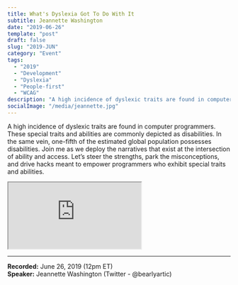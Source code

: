 ```yaml
---
title: What's Dyslexia Got To Do With It
subtitle: Jeannette Washington
date: "2019-06-26"
template: "post"
draft: false
slug: "2019-JUN"
category: "Event"
tags:
  - "2019"
  - "Development"
  - "Dyslexia"
  - "People-first"
  - "WCAG"
description: "A high incidence of dyslexic traits are found in computer programmers. These special traits and abilities are commonly depicted as disabilities. In the same vein, one-fifth of the estimated global population possesses disabilities. Join me as we deploy the narratives that exist at the intersection of ability and access. Let’s steer the strengths, park the misconceptions, and drive hacks meant to empower programmers who exhibit special traits and abilities."
socialImage: "/media/jeannette.jpg"
---
```

A high incidence of dyslexic traits are found in computer programmers. These special traits and abilities are commonly depicted as disabilities. In the same vein, one-fifth of the estimated global population possesses disabilities. Join me as we deploy the narratives that exist at the intersection of ability and access. Let’s steer the strengths, park the misconceptions, and drive hacks meant to empower programmers who exhibit special traits and abilities.

<iframe title="What's Dyslexia Got To Do With It by Jeannette Washington" src="https://www.youtube.com/embed/Oe8Zv2e5yXI" allow="accelerometer; autoplay; encrypted-media; gyroscope; picture-in-picture" allowfullscreen></iframe>

-----
<b>Recorded:</b> June 26, 2019 (12pm ET)<br>
<b>Speaker:</b> Jeannette Washington (Twitter - @bearlyartic)<br>